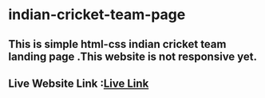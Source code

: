 # indian-cricket-team-page
## This is simple html-css indian cricket team landing page .This website is not responsive yet.
## Live Website Link :[Live Link](https://indian-cricket-team.netlify.app/)
